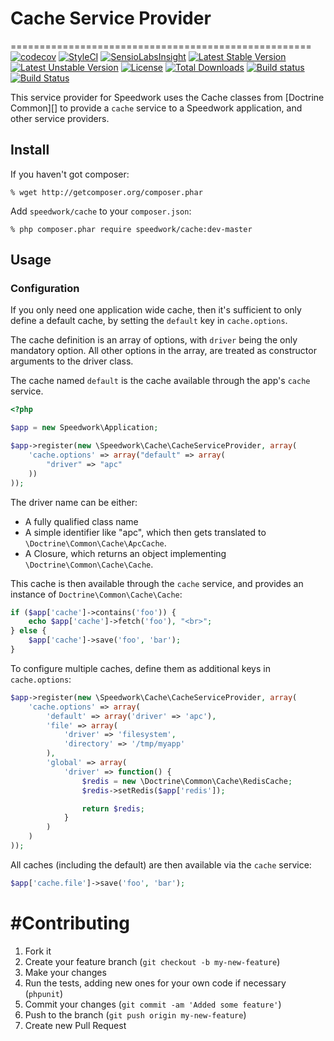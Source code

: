 # Cache Service Provider
====================================================
[![codecov](https://codecov.io/gh/speedwork/cache/branch/master/graph/badge.svg)](https://codecov.io/gh/speedwork/cache)
[![StyleCI](https://styleci.io/repos/46114739/shield)](https://styleci.io/repos/46114739)
[![SensioLabsInsight](https://insight.sensiolabs.com/projects/963c85a1-f887-450b-9bf0-9446b8e0f467/mini.png)](https://insight.sensiolabs.com/projects/963c85a1-f887-450b-9bf0-9446b8e0f467)
[![Latest Stable Version](https://poser.pugx.org/speedwork/cache/v/stable)](https://packagist.org/packages/speedwork/cache)
[![Latest Unstable Version](https://poser.pugx.org/speedwork/cache/v/unstable)](https://packagist.org/packages/speedwork/cache)
[![License](https://poser.pugx.org/speedwork/cache/license)](https://packagist.org/packages/speedwork/cache)
[![Total Downloads](https://poser.pugx.org/speedwork/cache/downloads)](https://packagist.org/packages/speedwork/cache)
[![Build status](https://ci.appveyor.com/api/projects/status/10aw52t4ga4kek27?svg=true)](https://ci.appveyor.com/project/2stech/cache)
[![Build Status](https://travis-ci.org/speedwork/cache.svg?branch=master)](https://travis-ci.org/speedwork/cache)


This service provider for Speedwork uses the Cache classes from [Doctrine
Common][] to provide a `cache` service to a Speedwork application, and
other service providers.

[Doctrine Cache]: https://github.com/doctrine/cache

## Install

If you haven't got composer:

    % wget http://getcomposer.org/composer.phar

Add `speedwork/cache` to your `composer.json`:

    % php composer.phar require speedwork/cache:dev-master

## Usage

### Configuration

If you only need one application wide cache, then it's sufficient to
only define a default cache, by setting the `default` key in `cache.options`.

The cache definition is an array of options, with `driver` being the
only mandatory option. All other options in the array, are treated as
constructor arguments to the driver class.

The cache named `default` is the cache available through the app's
`cache` service.

```php
<?php

$app = new Speedwork\Application;

$app->register(new \Speedwork\Cache\CacheServiceProvider, array(
    'cache.options' => array("default" => array(
        "driver" => "apc"
    ))
));
```

The driver name can be either:

* A fully qualified class name
* A simple identifier like "apc", which then gets translated to
  `\Doctrine\Common\Cache\ApcCache`.
* A Closure, which returns an object implementing
  `\Doctrine\Common\Cache\Cache`.

This cache is then available through the `cache` service, and provides
an instance of `Doctrine\Common\Cache\Cache`:

```php
if ($app['cache']->contains('foo')) {
    echo $app['cache']->fetch('foo'), "<br>";
} else {
    $app['cache']->save('foo', 'bar');
}
```

To configure multiple caches, define them as additional keys in
`cache.options`:

```php
$app->register(new \Speedwork\Cache\CacheServiceProvider, array(
    'cache.options' => array(
        'default' => array('driver' => 'apc'),
        'file' => array(
            'driver' => 'filesystem',
            'directory' => '/tmp/myapp'
        ),
        'global' => array(
            'driver' => function() {
                $redis = new \Doctrine\Common\Cache\RedisCache;
                $redis->setRedis($app['redis']);

                return $redis;
            }
        )
    )
));
```

All caches (including the default) are then available via the `cache`
service:

```php
$app['cache.file']->save('foo', 'bar');
```

#Contributing
=============================================

1. Fork it
2. Create your feature branch (`git checkout -b my-new-feature`)
3. Make your changes
4. Run the tests, adding new ones for your own code if necessary (`phpunit`)
5. Commit your changes (`git commit -am 'Added some feature'`)
6. Push to the branch (`git push origin my-new-feature`)
7. Create new Pull Request
